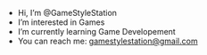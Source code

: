 - Hi, I’m @GameStyleStation
- I’m interested in Games
- I’m currently learning Game Developement
- You can reach me: gamestylestation@gmail.com
